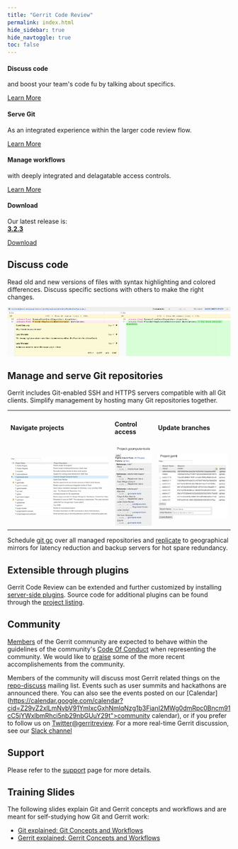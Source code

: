 ```yaml
---
title: "Gerrit Code Review"
permalink: index.html
hide_sidebar: true
hide_navtoggle: true
toc: false
---
```

<div class="row">
        <div class="col-md-3 col-sm-6">
            <div class="panel panel-default text-center">
                <div class="panel-heading">
                    <span class="fa-stack fa-5x">
                          <i class="fa fa-circle fa-stack-2x text-primary"></i>
                          <i class="fa fa-comments fa-stack-1x fa-inverse"></i>
                    </span>
                </div>
                <div class="panel-body">
                    <h4>Discuss code</h4>
                    <p>and boost your team's code fu by talking about
                    specifics.</p>
                    <a href="https://gerrit-review.googlesource.com/Documentation/intro-gerrit-walkthrough.html"
                       class="btn btn-primary">Learn More</a>
                </div>
            </div>
        </div>
        <div class="col-md-3 col-sm-6">
            <div class="panel panel-default text-center">
                <div class="panel-heading">
                    <span class="fa-stack fa-5x">
                          <i class="fa fa-circle fa-stack-2x text-primary"></i>
                          <i class="fa fa-code-fork fa-stack-1x fa-inverse"></i>
                    </span>
                </div>
                <div class="panel-body">
                    <h4>Serve Git</h4>
                    <p>As an integrated experience within the larger code
                    review flow.</p>
                    <a href="https://gerrit-review.googlesource.com/Documentation/user-dashboards.html"
                       class="btn btn-primary">Learn More</a>
                </div>
            </div>
        </div>
        <div class="col-md-3 col-sm-6">
            <div class="panel panel-default text-center">
                <div class="panel-heading">
                    <span class="fa-stack fa-5x">
                          <i class="fa fa-circle fa-stack-2x text-primary"></i>
                          <i class="fa fa-lock fa-stack-1x fa-inverse"></i>
                    </span>
                </div>
                <div class="panel-body">
                    <h4>Manage workflows</h4>
                    <p>with deeply integrated and delagatable access controls.
                    </p>
                    <a href="https://gerrit-review.googlesource.com/Documentation/project-configuration.html"
                       class="btn btn-primary">Learn More</a>
                </div>
            </div>
        </div>
        <div class="col-md-3 col-sm-6">
            <div class="panel panel-default text-center">
                <div class="panel-heading">
                    <span class="fa-stack fa-5x">
                          <i class="fa fa-circle fa-stack-2x text-primary"></i>
                          <i class="fa fa-download fa-stack-1x fa-inverse"></i>
                    </span>
                </div>
                <div class="panel-body">
                    <h4>Download</h4>
                    <p>Our latest release is:<br>
                    <b><a href="3.2.html">3.2.3</a></b>
                    </p>
                    <a href="https://gerrit-releases.storage.googleapis.com/gerrit-3.2.3.war" class="btn btn-primary">Download</a>
                </div>
            </div>
        </div>
    </div>

## Discuss code
Read old and new versions of files with syntax highlighting and colored
differences. Discuss specific sections with others to make the right changes.

<img src="images/sbs.png">

## Manage and serve Git repositories

Gerrit includes Git-enabled SSH and HTTPS servers compatible with all
Git clients.  Simplify management by hosting many Git repositories
together.

<table>
<tr>
 <td>
 <h4>Navigate projects</h4>
 </td>
 <td>
 <h4>Control access</h4>
 </td>
 <td>
 <h4>Update branches</h4>
 </td>
</tr>
<tr>
 <td>
 <img src="images/project-list.png">
 </td>
 <td>
 <img src="images/access.png">
 </td>
 <td>
 <img src="images/branches.png">
 </td>
</tr>
</table>

Schedule [git gc](https://gerrit-documentation.storage.googleapis.com/Documentation/3.2.3/config-gerrit.html#gc)
over all managed repositories and
[replicate](https://gerrit.googlesource.com/plugins/replication/+doc/v3.2.3/src/main/resources/Documentation/config.md)
to geographical mirrors for latency reduction and backup servers for hot
spare redundancy.

## Extensible through plugins

Gerrit Code Review can be extended and further customized by installing
[server-side plugins](https://gerrit-documentation.storage.googleapis.com/Documentation/3.2.3/config-plugins.html).
Source code for additional plugins can be found through the
[project listing](https://gerrit.googlesource.com/plugins/).


## Community

[Members](https://www.gerritcodereview.com/members.html) of the Gerrit community are expected to behave within the guidelines of the community's [Code Of Conduct](https://www.gerritcodereview.com/codeofconduct.html) when representing the community.  We would like to [praise](https://www.gerritcodereview.com/kudos.html) some of the more recent accomplishements from the community.

Members of the community will discuss most Gerrit related things on the [repo-discuss](https://groups.google.com/group/repo-discuss) mailing list. Events such as user summits and hackathons are announced there. You can also see the events posted on our [Calendar](https://calendar.google.com/calendar?cid=Z29vZ2xlLmNvbV91YmIxcGxhNmlqNzg1b3FianI2MWg0dmRpc0Bncm91cC5jYWxlbmRhci5nb29nbGUuY29t">community calendar), or if you prefer to follow us on [Twitter@gerritreview](https://twitter.com/gerritreview).  For a more real-time Gerrit discussion, see our [Slack channel](https://gerritcodereview.slack.com/)


## Support

Please refer to the [support](support.html) page for more details.

## Training Slides

The following slides explain Git and Gerrit concepts and workflows and are meant
for self-studying how Git and Gerrit work:

* <a href="https://docs.google.com/presentation/d/1IQCRPHEIX-qKo7QFxsD3V62yhyGA9_5YsYXFOiBpgkk/edit?usp=sharing">Git explained: Git Concepts and Workflows</a>
* <a href="https://docs.google.com/presentation/d/1C73UgQdzZDw0gzpaEqIC6SPujZJhqamyqO1XOHjH-uk/edit?usp=sharing">Gerrit explained: Gerrit Concepts and Workflows</a>

